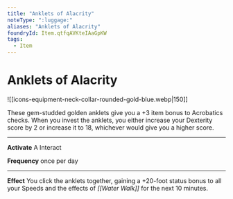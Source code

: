 ```yaml
---
title: "Anklets of Alacrity"
noteType: ":luggage:"
aliases: "Anklets of Alacrity"
foundryId: Item.qtfqAVKteIAaGpKW
tags:
  - Item
---
```


# Anklets of Alacrity
![[icons-equipment-neck-collar-rounded-gold-blue.webp|150]]

These gem-studded golden anklets give you a +3 item bonus to Acrobatics checks. When you invest the anklets, you either increase your Dexterity score by 2 or increase it to 18, whichever would give you a higher score.

* * *

**Activate** A Interact

**Frequency** once per day

* * *

**Effect** You click the anklets together, gaining a +20-foot status bonus to all your Speeds and the effects of _[[Water Walk]]_ for the next 10 minutes.


